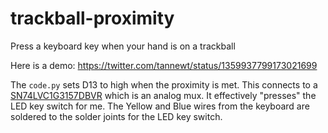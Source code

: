 # trackball-proximity
Press a keyboard key when your hand is on a trackball

Here is a demo: https://twitter.com/tannewt/status/1359937799173021699

The `code.py` sets D13 to high when the proximity is met. This connects to a [SN74LVC1G3157DBVR](https://www.digikey.com/en/products/detail/SN74LVC1G3157DBVR/296-14908-1-ND/562548) which is an analog mux. It effectively "presses" the LED key switch for me. The Yellow and Blue wires from the keyboard are soldered to the solder joints for the LED key switch.
